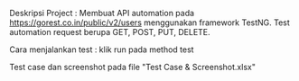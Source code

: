 Deskripsi Project : Membuat API automation pada https://gorest.co.in/public/v2/users menggunakan framework TestNG. Test automation request berupa GET, POST, PUT, DELETE.

Cara menjalankan test : klik run pada method test

Test case dan screenshot pada file "Test Case & Screenshot.xlsx"
